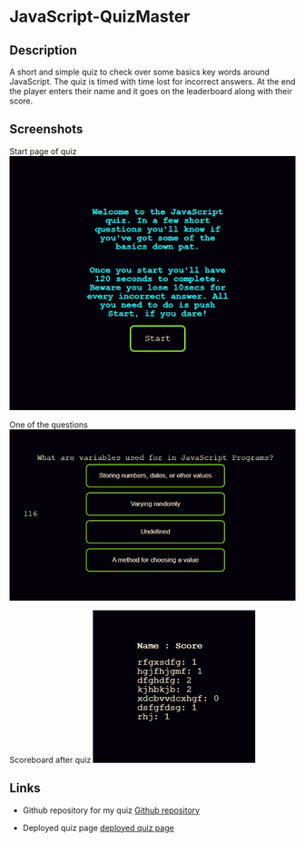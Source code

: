 # JavaScript-QuizMaster

## Description
A short and simple quiz to check over some basics key words around JavaScript. The quiz is timed with time lost for incorrect answers. At the end the player enters their name and it goes on the leaderboard along with their score.

## Screenshots

Start page of quiz ![Start page of quiz](./screenshots/start.jpg)

One of the questions ![Quiz question](./screenshots/question.jpg)

Scoreboard after quiz ![Start page of quiz](./screenshots/scoreboard.jpg)

## Links

* Github repository for my quiz [Github repository](https://github.com/RHJeffries/JavaScript-QuizMaster)

* Deployed quiz page [deployed quiz page](https://rhjeffries.github.io/JavaScript-QuizMaster/)